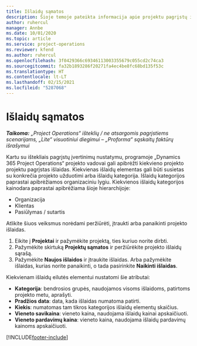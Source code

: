```yaml
---
title: Išlaidų sąmatos
description: Šioje temoje pateikta informacija apie projektu pagrįstų išlaidų nustatymą arba vertinimą.
author: ruhercul
manager: Annbe
ms.date: 10/01/2020
ms.topic: article
ms.service: project-operations
ms.reviewer: kfend
ms.author: ruhercul
ms.openlocfilehash: 3f0429366c69346113003355679c055cd2c74ca3
ms.sourcegitcommit: fa32b1893286f20271fa4ec4be8fc68bd135f53c
ms.translationtype: HT
ms.contentlocale: lt-LT
ms.lasthandoff: 02/15/2021
ms.locfileid: "5287068"
---
```

# <a name="expense-estimates"></a>Išlaidų sąmatos
_**Taikoma:** „Project Operations“ išteklių / ne atsargomis pagrįstiems scenarijams, „Lite“ visuotiniui diegimui – „Proforma“ sąskaitų faktūrų išrašymui_

Kartu su ištekliais pagrįstų įvertinimų nustatymu, programoje „Dynamics 365 Project Operations“ projekto vadovai gali apibrėžti kiekvieno projekto projektu pagrįstas išlaidas. Kiekvienas išlaidų elementas gali būti susietas su konkrečia projekto užduotimi arba išlaidų kategorija. Išlaidų kategorijos paprastai apibrėžiamos organizaciniu lygiu. Kiekvienos išlaidų kategorijos kainodara paprastai apibrėžiama šioje hierarchijoje:

- Organizacija
- Klientas
- Pasiūlymas / sutartis

Atlikite šiuos veiksmus norėdami peržiūrėti, įtraukti arba panaikinti projekto išlaidas.

1. Eikite į **Projektai** ir pažymėkite projektą, ties kuriuo norite dirbti.
2. Pažymėkite skirtuką **Projektų sąmatos** ir peržiūrėkite projekto išlaidų sąrašą.
3. Pažymėkite **Naujos išlaidos** ir įtraukite išlaidas. Arba pažymėkite išlaidas, kurias norite panaikinti, o tada pasirinkite **Naikinti išlaidas**.

Kiekvienam išlaidų eilutės elementui nustatomi šie atributai:

- **Kategorija**: bendrosios grupės, naudojamos visoms išlaidoms, patirtoms projekto metu, aprašyti.
- **Pradžios data**: data, kada išlaidas numatoma patirti.
- **Kiekis**: numatomas tam tikros kategorijos išlaidų elementų skaičius.
- **Vieneto savikaina**: vieneto kaina, naudojama išlaidų kainai apskaičiuoti.
- **Vieneto pardavimų kaina**: vieneto kaina, naudojama išlaidų pardavimų kainoms apskaičiuoti.



[!INCLUDE[footer-include](../includes/footer-banner.md)]